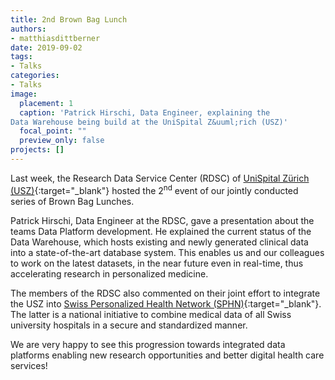 ```yaml
---
title: 2nd Brown Bag Lunch
authors: 
- matthiasdittberner
date: 2019-09-02
tags: 
- Talks
categories:
- Talks
image:
  placement: 1
  caption: 'Patrick Hirschi, Data Engineer, explaining the
Data Warehouse being build at the UniSpital Z&uuml;rich (USZ)'
  focal_point: ""
  preview_only: false
projects: []
---
```


Last week, the Research Data Service Center (RDSC) of [UniSpital Z&uuml;rich
(USZ)](http://www.en.usz.ch){:target="_blank"} hosted the 2<sup>nd</sup> event
of our jointly conducted series of Brown Bag Lunches.

Patrick Hirschi, Data Engineer at the RDSC, gave a presentation about the
teams Data Platform development. He explained the current status of the Data
Warehouse, which hosts existing and newly generated clinical data into a
state-of-the-art database system. This enables us and our colleagues to work on
the latest datasets, in the near future even in real-time, thus accelerating
research in personalized medicine.

The members of the RDSC also commented on their joint effort to integrate the
USZ into [Swiss Personalized Health Network (SPHN)](https://www.sphn.ch){:target="_blank"}.
The latter is a national initiative to combine medical data of all Swiss
university hospitals in a secure and standardized manner.

We are very happy to see this progression towards integrated data platforms
enabling new research opportunities and better digital health care services!
